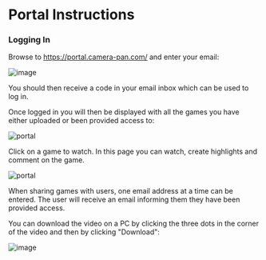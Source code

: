 <h1>Portal Instructions</h1>

<h3>Logging In </h3>

Browse to https://portal.camera-pan.com/ and enter your email:

![image](https://user-images.githubusercontent.com/114755950/204768427-50a3e548-1870-4375-a35d-15634c01a221.png)

You should then receive a code in your email inbox which can be used to log in.

Once logged in you will then be displayed with all the games you have either uploaded or been provided access to:

![portal](https://user-images.githubusercontent.com/114755950/204769575-ee7b546d-4a03-43ac-8d82-41be64612777.png)


Click on a game to watch.
In this page you can watch, create highlights and comment on the game.

![portal](https://user-images.githubusercontent.com/114755950/204770830-3ccfbd8d-7703-472e-aa09-c0f4ef72eaf2.png)

When sharing games with users, one email address at a time can be entered. The user will receive an email informing them they have been provided access.

You can download the video on a PC by clicking the three dots in the corner of the video and then by clicking "Download":

![image](https://user-images.githubusercontent.com/114755950/204772229-e51f22a3-b40e-4c39-a687-5d088cee56f0.png)
